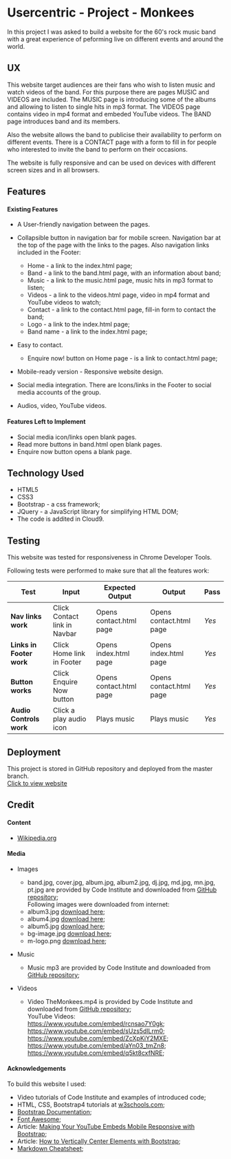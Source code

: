 # Usercentric - Project - Monkees

In this project I was asked to build a website for the 60's rock music band with a great experience of peforming live on different events and around the world.     

## UX

This website target audiences are their fans who wish to listen music and watch videos of the band.  For this purpose there are pages MUSIC and VIDEOS are included.  The MUSIC page is introducing some of the albums and allowing to listen to single hits in mp3 format.
The VIDEOS page contains video in mp4 format and embeded YouTube videos. The BAND page introduces band and its members.

Also the website allows the band to publicise their availability to perform on different events. There is a CONTACT page with a form to fill in for people who interested to invite the band to perform on their occasions.

The website is fully responsive and can be used on devices with different screen sizes and in all browsers.


## Features

#### Existing Features

* A User-friendly navigation between the pages.
* Collapsible button in navigation bar for mobile screen.
  Navigation bar at the top of the page with the links to the pages.  Also navigation links included in the Footer:  
  * Home - a link to the index.html page;  
  * Band - a link to the band.html page, with an information about band;  
  * Music - a link to the music.html page, music hits in mp3 format to listen;  
  * Videos - a link to the videos.html page, video in mp4 format and YouTube videos to watch;  
  * Contact - a link to the contact.html page, fill-in form to contact the band;  
  * Logo - a link to the index.html page;  
  * Band name - a link to the index.html page;  
   
* Easy to contact.  
  * Enquire now! button on Home page - is a link to contact.html page; 
  
* Mobile-ready version - Responsive website design.
 
* Social media integration.  There are Icons/links in the Footer to social media accounts of the group.
* Audios, video, YouTube videos.

#### Features Left to Implement

* Social media icon/links open blank pages.
* Read more buttons in band.html open blank pages.
* Enquire now button opens a blank page.

## Technology Used

* HTML5
* CSS3
* Bootstrap - a css framework;  
* JQuery -  a JavaScript library for simplifying HTML DOM;
* The code is addited in Cloud9.

## Testing

This website was tested for responsiveness in Chrome Developer Tools.  

Following tests were performed to make sure that all the features work:  

| Test          | Input           | Expected Output    | Output            |Pass    |  
| --------------|-----------------|--------------------|-------------------|--------|  
|**Nav links work** | Click Contact link in Navbar | Opens contact.html page | Opens contact.html page | *Yes* |  
|**Links in Footer work** | Click Home link in Footer | Opens index.html page | Opens index.html page | *Yes*  
**Button works** | Click Enquire Now button | Opens contact.html page | Opens contact.html page | *Yes*  
**Audio Controls work** | Click a play audio icon | Plays music |  Plays music | *Yes*  |


## Deployment

This project is stored in GitHub repository and deployed from the master branch.  
[Click to view website](https://digitalis75.github.io/Usercentric-Project-Monkees/)

## Credit

#### Content

* [Wikipedia.org](https://en.wikipedia.org/wiki/The_Monkees)

#### Media

* Images
  * band.jpg, cover.jpg, album.jpg, album2.jpg, dj.jpg, md.jpg, mn.jpg, pt.jpg are provided by Code Institute and downloaded from [GitHub repository](https://github.com/Code-Institute-Org/project-assets/tree/master/stream-1/band-assets/images);  
  Following images were downloaded from internet: 
  * album3.jpg [download here](https://www.google.com/search?rlz=1C1PRFI_enIE722IE846&tbm=isch&sa=1&ei=dX0FXbeOBMiM1fAP_f2UUA&q=monkees+albums&oq=monkees+albums&gs_l=img.3..0j0i24l7.226440.228465..233672...0.0..0.111.561.5j1......0....1..gws-wiz-img.......0i30j0i8i30.HOXsIjRTJtw#imgrc=t4x17KFzCQdrFM:);
  * album4.jpg [download here](https://www.google.com/search?rlz=1C1PRFI_enIE722IE846&tbm=isch&sa=1&ei=YH4FXYTTBKiV1fAPyL-48A8&q=monkees+albums+headquoters&oq=monkees+albums+headquoters&gs_l=img.12...196496.204917..207845...0.0..0.104.1091.10j2......0....1..gws-wiz-img.......0i30j0i24.M08DwhYS0t0#imgrc=08uTL2dL2Fb--M:);
  * album5.jpg [download here](https://www.google.com/search?rlz=1C1PRFI_enIE722IE846&tbm=isch&sa=1&ei=-34FXcS2BqCp1fAP1ZmZSA&q=monkees+albums+pisces+&oq=monkees+albums+pisces+&gs_l=img.3...44503.52991..55564...1.0..0.162.937.6j3......0....1..gws-wiz-img.......0i30j0i24.AoBjzp2r6cc#imgrc=TrpKJqImi-0sVM:);
  * bg-image.jpg [download here](https://www.google.com/search?q=rock+band+instruments+background+images&rlz=1C1PRFI_enIE722IE846&source=lnms&tbm=isch&sa=X&ved=0ahUKEwiAwOLHz-ziAhUPWhUIHW7AAwsQ_AUIECgB&biw=1286&bih=697#imgrc=UdW6peTrJa4rNM:);
  * m-logo.png [download here](https://www.google.com/search?q=monkees+logo+transparent&rlz=1C1PRFI_enIE722IE846&tbm=isch&source=iu&ictx=1&fir=6uAYduV1jQyb7M%253A%252CVtWMY-EHcCZKlM%252C_&vet=1&usg=AI4_-kSfcbxduG28pBmZjYWKDgkhY7ogZQ&sa=X&ved=2ahUKEwiA8fKp0OziAhWbQRUIHTShCxcQ9QEwAnoECAYQCA#imgrc=6uAYduV1jQyb7M:&vet=1);

* Music  
  * Music mp3 are provided by Code Institute and downloaded from [GitHub repository](https://github.com/Code-Institute-Org/project-assets/tree/master/stream-1/band-assets/audio);

* Videos
  * Video TheMonkees.mp4 is provided by Code Institute and downloaded from [GitHub repository](https://github.com/Code-Institute-Org/project-assets/tree/master/stream-1/band-assets/video);  
    YouTube Videos:  
    https://www.youtube.com/embed/rcnsao7Y0gk;  
    https://www.youtube.com/embed/sUzs5dlLrm0;  
    https://www.youtube.com/embed/ZcXpKiY2MXE;  
    https://www.youtube.com/embed/aYn03_tmZn8;  
    https://www.youtube.com/embed/q5kt8cxfNRE;  

#### Acknowledgements
To build this website I used:  
* Video tutorials of Code Institute and examples of introduced code;
* HTML, CSS, Bootstrap4 tutorials at [w3schools.com](https://w3schools.com/);  
* [Bootstrap Documentation](https://getbootstrap.com/docs/4.3/getting-started/introduction/);
* [Font Awesome](https://fontawesome.com/);
* Article: [Making Your YouTube Embeds Mobile Responsive with Bootstrap](https://www.solodev.com/blog/web-design/making-your-youtube-embeds-mobile-responsive-with-bootstrap.stml);
* Article: [How to Vertically Center Elements with Bootstrap](https://www.solodev.com/blog/web-design/how-to-vertically-center-elements-with-bootstrap.stml);
* [Markdown Cheatsheet](https://github.com/adam-p/markdown-here/wiki/Markdown-Cheatsheet);

